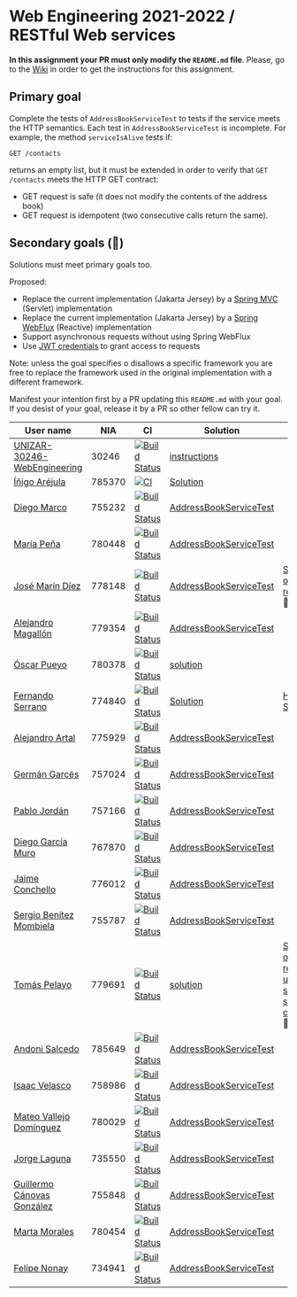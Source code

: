 # Web Engineering 2021-2022 / RESTful Web services

**In this assignment your PR must only modify the `README.md` file**.
Please, go to the [Wiki](https://github.com/UNIZAR-30246-WebEngineering/lab3-restful-ws/wiki) in order to get the instructions for this assignment.

## Primary goal

Complete the tests of `AddressBookServiceTest` to tests if the service meets the HTTP semantics.
Each test in `AddressBookServiceTest` is incomplete.
For example, the method `serviceIsAlive` tests if:

```http
GET /contacts
```

returns an empty list, but it must be extended in order to verify that `GET /contacts` meets the HTTP GET contract:

- GET request is safe (it does not modify the contents of the address book)
- GET request is idempotent (two consecutive calls return the same).

## Secondary goals (:gift:)

Solutions must meet primary goals too.

Proposed:

- Replace the current implementation (Jakarta Jersey) by a [Spring MVC](https://docs.spring.io/spring-framework/docs/current/reference/html/web.html#spring-web) (Servlet) implementation
- Replace the current implementation (Jakarta Jersey) by a [Spring WebFlux](https://docs.spring.io/spring-framework/docs/current/reference/html/web-reactive.html#spring-webflux) (Reactive) implementation
- Support asynchronous requests without using Spring WebFlux
- Use [JWT credentials](https://jwt.io/) to grant access to requests

Note: unless the goal specifies o disallows a specific framework you are free to replace the framework used in the original implementation with a different framework.

Manifest your intention first by a PR updating this `README.md` with your goal.
If you desist of your goal, release it by a PR so other fellow can try it.

| User name | NIA | CI | Solution | Score |
| - | - | - | - | - |
[UNIZAR-30246-WebEngineering](https://github.com/UNIZAR-30246-WebEngineering/lab3-restful-ws) | 30246 | [![Build Status](https://github.com/UNIZAR-30246-WebEngineering/lab3-restful-ws/actions/workflows/ci.yml/badge.svg)](https://github.com/UNIZAR-30246-WebEngineering/lab3-restful-ws/actions/workflows/ci.yml) | [instructions](https://github.com/UNIZAR-30246-WebEngineering/lab3-restful-ws/wiki)
[Íñigo Aréjula](https://github.com/arejula27/lab3-restful-ws/tree/work)| 785370 | [![CI](https://github.com/arejula27/lab3-restful-ws/actions/workflows/ci.yml/badge.svg)](https://github.com/arejula27/lab3-restful-ws/actions/workflows/ci.yml) |[Solution](https://github.com/arejula27/lab3-restful-ws/blob/work/src/test/kotlin/rest/addressbook/AddressBookServiceTest.kt)
[Diego Marco](https://github.com/dmarcob/lab3-restful-ws/tree/work) | 755232 | [![Build Status](https://github.com/dmarcob/lab3-restful-ws/actions/workflows/ci.yml/badge.svg)](https://github.com/dmarcob/lab3-restful-ws/actions/workflows/ci.yml) | [AddressBookServiceTest](https://github.com/dmarcob/lab3-restful-ws/blob/work/src/test/kotlin/rest/addressbook/AddressBookServiceTest.kt)
[María Peña](https://github.com/Keyleth8/lab3-restful-ws/tree/work) | 780448 | [![Build Status](https://github.com/Keyleth8/lab3-restful-ws/actions/workflows/ci.yml/badge.svg)](https://github.com/Keyleth8/lab3-restful-ws/actions/workflows/ci.yml) | [AddressBookServiceTest](https://github.com/Keyleth8/lab3-restful-ws/blob/work/src/test/kotlin/rest/addressbook/AddressBookServiceTest.kt)
[José Marín Díez](https://github.com/jmarindiez/lab3-restful-ws/tree/work) |778148 | [![Build Status](https://github.com/jmarindiez/lab3-restful-ws/actions/workflows/ci.yml/badge.svg)](https://github.com/jmarindiez/lab3-restful-ws/actions/workflows/ci.yml) | [AddressBookServiceTest](https://github.com/jmarindiez/lab3-restful-ws/blob/work/src/test/kotlin/rest/addressbook/AddressBookServiceTest.kt) | [Support of CORS requests](https://github.com/jmarindiez/lab3-restful-ws/blob/work/src/main/kotlin/rest/addressbook/CorsResponseFilter.kt) :gift:
[Alejandro Magallón](https://github.com/alecron/lab3-restful-ws/tree/work) | 779354 | [![Build Status](https://github.com/alecron/lab3-restful-ws/actions/workflows/ci.yml/badge.svg)](https://github.com/alecron/lab3-restful-ws/actions/workflows/ci.yml) | [AddressBookServiceTest](https://github.com/alecron/lab3-restful-ws/blob/work/src/test/kotlin/rest/addressbook/AddressBookServiceTest.kt)
[Óscar Pueyo](https://github.com/iksopo/lab3-restful-ws/tree/work) | 780378 | [![Build Status](https://github.com/iksopo/lab3-restful-ws/actions/workflows/ci.yml/badge.svg)](https://github.com/iksopo/lab3-restful-ws/actions/workflows/ci.yml) | [solution](https://github.com/iksopo/lab3-restful-ws/blob/work/src/test/kotlin/rest/addressbook/AddressBookServiceTest.kt)
[Fernando Serrano](https://github.com/Feer93/lab3-restful-ws/tree/work) | 774840 | [![Build Status](https://github.com/Feer93/lab3-restful-ws/actions/workflows/ci.yml/badge.svg)](https://github.com/Feer93/lab3-restful-ws/actions/workflows/ci.yml) | [Solution](https://github.com/Feer93/lab3-restful-ws/blob/work/src/test/kotlin/rest/addressbook/AddressBookServiceTest.kt) | [HTTP/2 Support](https://github.com/Feer93/lab3-restful-ws/blob/gift/src/test/kotlin/rest/addressbook/AddressBookServiceTest.kt) :gift: 
[Alejandro Artal](https://github.com/Alejandro-Artal/lab3-restful-ws) | 775929 | [![Build Status](https://github.com/Alejandro-Artal/lab3-restful-ws/actions/workflows/ci.yml/badge.svg)](https://github.com/Alejandro-Artal/lab3-restful-ws/actions/workflows/ci.yml) | [AddressBookServiceTest](https://github.com/Alejandro-Artal/lab3-restful-ws/blob/work/src/test/kotlin/rest/addressbook/AddressBookServiceTest.kt)
[Germán Garcés](https://github.com/fntkg/lab3-restful-ws/tree/work) | 757024 | [![Build Status](https://github.com/fntkg/lab3-restful-ws/actions/workflows/ci.yml/badge.svg)](https://github.com/fntkg/lab3-restful-ws/actions/workflows/ci.yml) | [AddressBookServiceTest](https://github.com/fntkg/lab3-restful-ws/blob/work/src/test/kotlin/rest/addressbook/AddressBookServiceTest.kt)
[Pablo Jordán](https://github.com/pabloJordan24/lab3-restful-ws/tree/work) | 757166 | [![Build Status](https://github.com/pabloJordan24/lab3-restful-ws/actions/workflows/ci.yml/badge.svg)](https://github.com/pabloJordan24/lab3-restful-ws/actions/workflows/ci.yml) | [AddressBookServiceTest](https://github.com/pabloJordan24/lab3-restful-ws/blob/work/src/test/kotlin/rest/addressbook/AddressBookServiceTest.kt)
[Diego García Muro](https://github.com/thdgm/lab3-restful-ws.git) | 767870 | [![Build Status](https://github.com/thdgm/lab3-restful-ws/actions/workflows/ci.yml/badge.svg)](https://github.com/thdgm/lab3-restful-ws/actions/workflows/ci.yml) | [AddressBookServiceTest](https://github.com/thdgm/lab3-restful-ws/blob/work/src/test/kotlin/rest/addressbook/AddressBookServiceTest.kt)
[Jaime Conchello](https://github.com/jaimecb/lab3-restful-ws/tree/work) | 776012 | [![Build Status](https://github.com/jaimecb/lab3-restful-ws/actions/workflows/ci.yml/badge.svg)](https://github.com/jaimecb/lab3-restful-ws/actions/workflows/ci.yml) | [AddressBookServiceTest](https://github.com/jaimecb/lab3-restful-ws/blob/work/src/test/kotlin/rest/addressbook/AddressBookServiceTest.kt)
[Sergio Benítez Mombiela](https://github.com/SergioBenitez755787/lab3-restful-ws/tree/work) | 755787 | [![Build Status](https://github.com/SergioBenitez755787/lab3-restful-ws/actions/workflows/ci.yml/badge.svg)](https://github.com/SergioBenitez755787/lab3-restful-ws/actions/workflows/ci.yml) | [AddressBookServiceTest](https://github.com/SergioBenitez755787/lab3-restful-ws/blob/work/src/test/kotlin/rest/addressbook/AddressBookServiceTest.kt)
[Tomás Pelayo](https://github.com/Tomenos18/lab3-restful-ws/tree/work) | 779691 | [![Build Status](https://github.com/Tomenos18/lab3-restful-ws/actions/workflows/ci.yml/badge.svg)](https://github.com/Tomenos18/lab3-restful-ws/actions/workflows/ci.yml) | [solution](https://github.com/Tomenos18/lab3-restful-ws/blob/work/src/test/kotlin/rest/addressbook/AddressBookServiceTest.kt)|[Support of HTTPS requests using self-signed certificate](https://github.com/Tomenos18/lab3-restful-ws/blob/gift/WorkDid2Gift.md) :gift:
[Andoni Salcedo](https://github.com/AndoniSalcedo/lab3-restful-ws/tree/work) | 785649 | [![Build Status](https://github.com/AndoniSalcedo/lab3-restful-ws/actions/workflows/ci.yml/badge.svg)](https://github.com/AndoniSalcedo/lab3-restful-ws/actions/workflows/ci.yml) | [AddressBookServiceTest](https://github.com/AndoniSalcedo/lab3-restful-ws/blob/work/src/test/kotlin/rest/addressbook/AddressBookServiceTest.kt)
[Isaac Velasco](https://github.com/pkmniako/lab3-restful-ws/tree/work) | 758986 | [![Build Status](https://github.com/pkmniako/lab3-restful-ws/actions/workflows/ci.yml/badge.svg)](https://github.com/pkmniako/lab3-restful-ws/actions/workflows/ci.yml) | [AddressBookServiceTest](https://github.com/pkmniako/lab3-restful-ws/blob/work/src/test/kotlin/rest/addressbook/AddressBookServiceTest.kt)
[Mateo Vallejo Domínguez](https://github.com/CursedR3N/lab3-restful-ws/tree/work) |780029 | [![Build Status](https://github.com/CursedR3N/lab3-restful-ws/actions/workflows/ci.yml/badge.svg)](https://github.com/CursedR3N/lab3-restful-ws/actions/workflows/ci.yml) | [AddressBookServiceTest](https://github.com/CursedR3N/lab3-restful-ws/blob/work/src/test/kotlin/rest/addressbook/AddressBookServiceTest.kt)
[Jorge Laguna](https://github.com/topopelon/lab3-restful-ws/tree/work) | 735550 | [![Build Status](https://github.com/topopelon/lab3-restful-ws/actions/workflows/ci.yml/badge.svg)](https://github.com/topopelon/lab3-restful-ws/actions/workflows/ci.yml) | [AddressBookServiceTest](https://github.com/topopelon/lab3-restful-ws/blob/work/src/test/kotlin/rest/addressbook/AddressBookServiceTest.kt)
[Guillermo Cánovas González](https://github.com/guillecanovas/lab3-restful-ws/tree/work) | 755848 | [![Build Status](https://github.com/guillecanovas/lab3-restful-ws/actions/workflows/ci.yml/badge.svg)](https://github.com/guillecanovas/lab3-restful-ws/actions/workflows/ci.yml) | [AddressBookServiceTest](https://github.com/guillecanovas/lab3-restful-ws/blob/work/src/test/kotlin/rest/addressbook/AddressBookServiceTest.kt)
[Marta Morales](https://github.com/780454-unizar/lab3-restful-ws/tree/work) | 780454 | [![Build Status](https://github.com/780454-unizar/lab3-restful-ws/actions/workflows/ci.yml/badge.svg)](https://github.com/780454-unizar/lab3-restful-ws/actions/workflows/ci.yml) | [AddressBookServiceTest](https://github.com/780454-unizar/lab3-restful-ws/blob/work/src/test/kotlin/rest/addressbook/AddressBookServiceTest.kt)
[Felipe Nonay](https://github.com/fnonay/lab3-restful-ws/tree/work) | 734941 | [![Build Status](https://github.com/fnonay/lab3-restful-ws/actions/workflows/ci.yml/badge.svg)](https://github.com/fnonay/lab3-restful-ws/actions/workflows/ci.yml) | [AddressBookServiceTest](https://github.com/fnonay/lab3-restful-ws/blob/work/src/test/kotlin/rest/addressbook/AddressBookServiceTest.kt)
